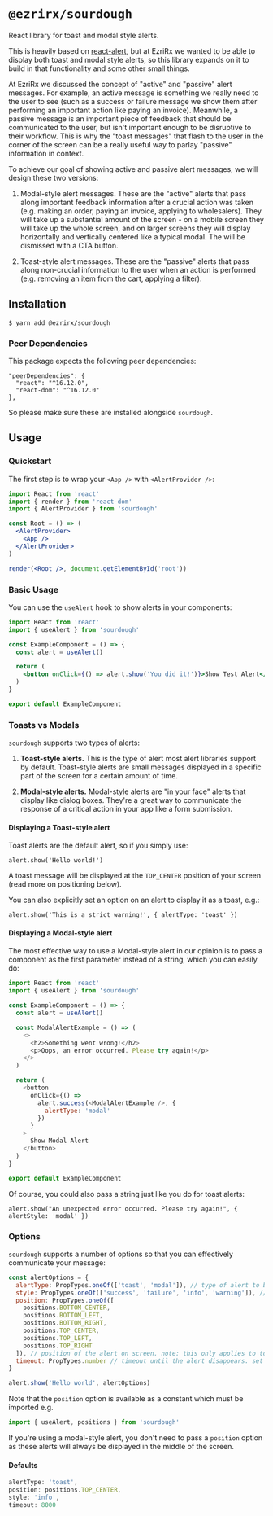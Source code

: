 # `@ezrirx/sourdough`

React library for toast and modal style alerts.

This is heavily based on [react-alert](https://github.com/schiehll/react-alert), but at EzriRx we wanted to be able to display both toast and modal style alerts, so this library expands on it to build in that functionality and some other small things.

At EzriRx we discussed the concept of "active" and "passive" alert messages. For example, an active message is something we really need to the user to see (such as a success or failure message we show them after performing an important action like paying an invoice). Meanwhile, a passive message is an important piece of feedback that should be communicated to the user, but isn't important enough to be disruptive to their workflow. This is why the "toast messages" that flash to the user in the corner of the screen can be a really useful way to parlay "passive" information in context.

To achieve our goal of showing active and passive alert messages, we will design these two versions:

1. Modal-style alert messages. These are the "active" alerts that pass along important feedback information after a crucial action was taken (e.g. making an order, paying an invoice, applying to wholesalers). They will take up a substantial amount of the screen - on a mobile screen they will take up the whole screen, and on larger screens they will display horizontally and vertically centered like a typical modal. The will be dismissed with a CTA button.

2. Toast-style alert messages. These are the "passive" alerts that pass along non-crucial information to the user when an action is performed (e.g. removing an item from the cart, applying a filter).

## Installation

```
$ yarn add @ezrirx/sourdough
```

### Peer Dependencies

This package expects the following peer dependencies:

```
"peerDependencies": {
  "react": "^16.12.0",
  "react-dom": "^16.12.0"
},
```

So please make sure these are installed alongside `sourdough`.

## Usage

### Quickstart

The first step is to wrap your `<App />` with `<AlertProvider />`:

```jsx
import React from 'react'
import { render } from 'react-dom'
import { AlertProvider } from 'sourdough'

const Root = () => (
  <AlertProvider>
    <App />
  </AlertProvider>
)

render(<Root />, document.getElementById('root'))
```

### Basic Usage

You can use the `useAlert` hook to show alerts in your components:

```jsx
import React from 'react'
import { useAlert } from 'sourdough'

const ExampleComponent = () => {
  const alert = useAlert()

  return (
    <button onClick={() => alert.show('You did it!')}>Show Test Alert</button>
  )
}

export default ExampleComponent
```

### Toasts vs Modals

`sourdough` supports two types of alerts:

1. __Toast-style alerts.__ This is the type of alert most alert libraries support by default. Toast-style alerts are small messages displayed in a specific part of the screen for a certain amount of time.

2. __Modal-style alerts.__ Modal-style alerts are "in your face" alerts that display like dialog boxes. They're a great way to communicate the response of a critical action in your app like a form submission.

#### Displaying a Toast-style alert

Toast alerts are the default alert, so if you simply use:

```
alert.show('Hello world!')
```

A toast message will be displayed at the `TOP_CENTER` position of your screen (read more on positioning below).

You can also explicitly set an option on an alert to display it as a toast, e.g.:

```
alert.show('This is a strict warning!', { alertType: 'toast' })
```

#### Displaying a Modal-style alert

The most effective way to use a Modal-style alert in our opinion is to pass a component as the first parameter instead of a string, which you can easily do:

```js
import React from 'react'
import { useAlert } from 'sourdough'

const ExampleComponent = () => {
  const alert = useAlert()

  const ModalAlertExample = () => (
    <>
      <h2>Something went wrong!</h2>
      <p>Oops, an error occurred. Please try again!</p>
    </>
  )

  return (
    <button
      onClick={() =>
        alert.success(<ModalAlertExample />, {
          alertType: 'modal'
        })
      }
    >
      Show Modal Alert
    </button>
  )
}

export default ExampleComponent
```

Of course, you could also pass a string just like you do for toast alerts:

```
alert.show("An unexpected error occurred. Please try again!", { alertStyle: 'modal' })
```

### Options

`sourdough` supports a number of options so that you can effectively communicate your message:

```jsx
const alertOptions = {
  alertType: PropTypes.oneOf(['toast', 'modal']), // type of alert to be displayed. see above for documentation
  style: PropTypes.oneOf(['success', 'failure', 'info', 'warning']), // style of the alert. sourdough comes with some nice icons to go with each style option
  position: PropTypes.oneOf([
    positions.BOTTOM_CENTER,
    positions.BOTTOM_LEFT,
    positions.BOTTOM_RIGHT,
    positions.TOP_CENTER,
    positions.TOP_LEFT,
    positions.TOP_RIGHT
  ]), // position of the alert on screen. note: this only applies to toast-style alerts
  timeout: PropTypes.number // timeout until the alert disappears. set to 0 to stay on screen
}

alert.show('Hello world', alertOptions)
```

Note that the `position` option is available as a constant which must be imported e.g.

```js
import { useAlert, positions } from 'sourdough'
```

If you're using a modal-style alert, you don't need to pass a `position` option as these alerts will always be displayed in the middle of the screen.

#### Defaults

```js
alertType: 'toast',
position: positions.TOP_CENTER,
style: 'info',
timeout: 8000
```
